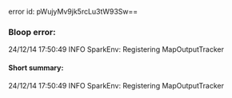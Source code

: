 error id: pWujyMv9jk5rcLu3tW93Sw==
### Bloop error:

24/12/14 17:50:49 INFO SparkEnv: Registering MapOutputTracker
#### Short summary: 

24/12/14 17:50:49 INFO SparkEnv: Registering MapOutputTracker